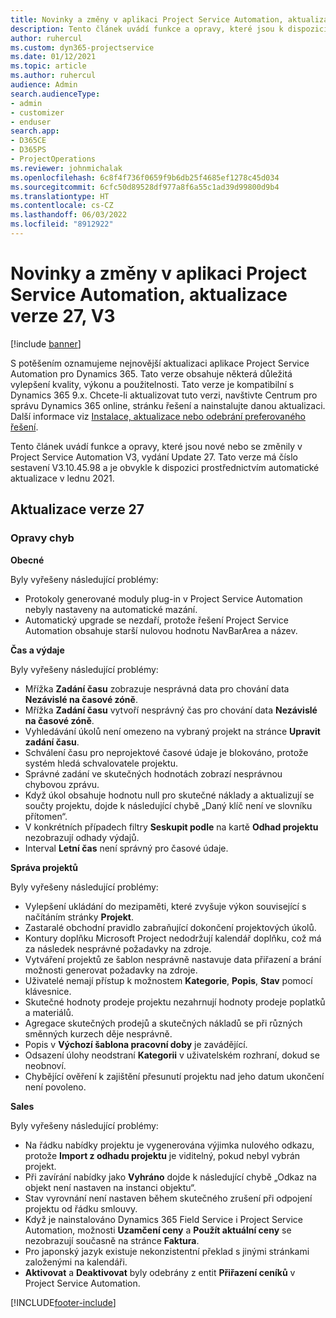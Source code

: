 ```yaml
---
title: Novinky a změny v aplikaci Project Service Automation, aktualizace verze 27, V3
description: Tento článek uvádí funkce a opravy, které jsou k dispozici v Project Service Automation, vydání Update 27, V3.
author: ruhercul
ms.custom: dyn365-projectservice
ms.date: 01/12/2021
ms.topic: article
ms.author: ruhercul
audience: Admin
search.audienceType:
- admin
- customizer
- enduser
search.app:
- D365CE
- D365PS
- ProjectOperations
ms.reviewer: johnmichalak
ms.openlocfilehash: 6c8f4f736f0659f9b6db25f4685ef1278c45d034
ms.sourcegitcommit: 6cfc50d89528df977a8f6a55c1ad39d99800d9b4
ms.translationtype: HT
ms.contentlocale: cs-CZ
ms.lasthandoff: 06/03/2022
ms.locfileid: "8912922"
---
```

# <a name="whats-new-or-changed-in-project-service-automation-update-release-27-v3"></a>Novinky a změny v aplikaci Project Service Automation, aktualizace verze 27, V3

[!include [banner](../includes/psa-now-project-operations.md)]

S potěšením oznamujeme nejnovější aktualizaci aplikace Project Service Automation pro Dynamics 365. Tato verze obsahuje některá důležitá vylepšení kvality, výkonu a použitelnosti. Tato verze je kompatibilní s Dynamics 365 9.x. Chcete-li aktualizovat tuto verzi, navštivte Centrum pro správu Dynamics 365 online, stránku řešení a nainstalujte danou aktualizaci. Další informace viz [Instalace, aktualizace nebo odebrání preferovaného řešení](/power-platform/admin/install-remove-preferred-solution).

Tento článek uvádí funkce a opravy, které jsou nové nebo se změnily v Project Service Automation V3, vydání Update 27. Tato verze má číslo sestavení V3.10.45.98 a je obvykle k dispozici prostřednictvím automatické aktualizace v lednu 2021.

## <a name="update-release-27"></a>Aktualizace verze 27

### <a name="bug-fixes"></a>Opravy chyb

**Obecné**

Byly vyřešeny následující problémy:

- Protokoly generované moduly plug-in v Project Service Automation nebyly nastaveny na automatické mazání.
- Automatický upgrade se nezdaří, protože řešení Project Service Automation obsahuje starší nulovou hodnotu NavBarArea a název.

**Čas a výdaje**

Byly vyřešeny následující problémy:

- Mřížka **Zadání času** zobrazuje nesprávná data pro chování data **Nezávislé na časové zóně**.
- Mřížka **Zadání času** vytvoří nesprávný čas pro chování data **Nezávislé na časové zóně**.
- Vyhledávání úkolů není omezeno na vybraný projekt na stránce **Upravit zadání času**.
- Schválení času pro neprojektové časové údaje je blokováno, protože systém hledá schvalovatele projektu.
- Správné zadání ve skutečných hodnotách zobrazí nesprávnou chybovou zprávu.
- Když úkol obsahuje hodnotu null pro skutečné náklady a aktualizují se součty projektu, dojde k následující chybě „Daný klíč není ve slovníku přítomen“.
- V konkrétních případech filtry **Seskupit podle** na kartě **Odhad projektu** nezobrazují odhady výdajů.
- Interval **Letní čas** není správný pro časové údaje.

**Správa projektů**

Byly vyřešeny následující problémy:

- Vylepšení ukládání do mezipaměti, které zvyšuje výkon související s načítáním stránky **Projekt**.
- Zastaralé obchodní pravidlo zabraňující dokončení projektových úkolů.
- Kontury doplňku Microsoft Project nedodržují kalendář doplňku, což má za následek nesprávné požadavky na zdroje.
- Vytváření projektů ze šablon nesprávně nastavuje data přiřazení a brání možnosti generovat požadavky na zdroje.
- Uživatelé nemají přístup k možnostem **Kategorie**, **Popis**, **Stav** pomocí klávesnice.
- Skutečné hodnoty prodeje projektu nezahrnují hodnoty prodeje poplatků a materiálů.
- Agregace skutečných prodejů a skutečných nákladů se při různých směnných kurzech děje nesprávně.
- Popis v **Výchozí šablona pracovní doby** je zavádějící.
- Odsazení úlohy neodstraní **Kategorii** v uživatelském rozhraní, dokud se neobnoví.
- Chybějící ověření k zajištění přesunutí projektu nad jeho datum ukončení není povoleno.

**Sales**

Byly vyřešeny následující problémy:

- Na řádku nabídky projektu je vygenerována výjimka nulového odkazu, protože **Import z odhadu projektu** je viditelný, pokud nebyl vybrán projekt.
- Při zavírání nabídky jako **Vyhráno** dojde k následující chybě „Odkaz na objekt není nastaven na instanci objektu“.
- Stav vyrovnání není nastaven během skutečného zrušení při odpojení projektu od řádku smlouvy.
- Když je nainstalováno Dynamics 365 Field Service i Project Service Automation, možnosti **Uzamčení ceny** a **Použít aktuální ceny** se nezobrazují současně na stránce **Faktura**.
- Pro japonský jazyk existuje nekonzistentní překlad s jinými stránkami založenými na kalendáři.
- **Aktivovat** a **Deaktivovat** byly odebrány z entit **Přiřazení ceníků** v Project Service Automation.


[!INCLUDE[footer-include](../includes/footer-banner.md)]
